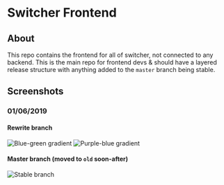 # Switcher Frontend

## About

This repo contains the frontend for all of switcher, not connected to any backend. This is the main repo for frontend devs & should have a layered release structure with anything added to the `master` branch being stable.

## Screenshots

### 01/06/2019

#### Rewrite branch

![Blue-green gradient](https://i.imgur.com/LEzXpYu.png)
![Purple-blue gradient](https://i.imgur.com/4SI3fNA.png)

#### Master branch (moved to `old` soon-after)

![Stable branch](https://i.imgur.com/FB9bB9U.png)
